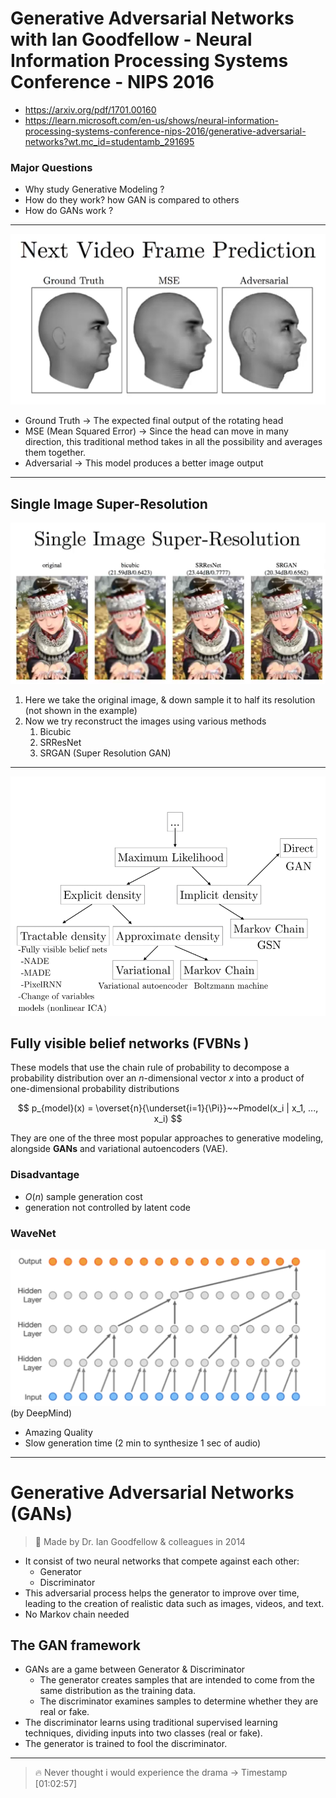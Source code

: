 # Generative Adversarial Networks with Ian Goodfellow - Neural Information Processing Systems Conference - NIPS 2016

- https://arxiv.org/pdf/1701.00160
- https://learn.microsoft.com/en-us/shows/neural-information-processing-systems-conference-nips-2016/generative-adversarial-networks?wt.mc_id=studentamb_291695

### Major Questions 
- Why study Generative Modeling ?
- How do they work? how GAN is compared to others
- How do GANs work ?

---

![Next-video-frame-prediction](<../Resorces/Images/Week 5/Next-video-frame-prediction.png>)

- Ground Truth → The expected final output of the rotating head
- MSE (Mean Squared Error) → Since the head can move in many direction, this traditional method takes in all the possibility and averages them together.
- Adversarial → This model produces a better image output

---

## Single Image Super-Resolution

![Single Image Super-Resolution](<../Resorces/Images/Week 5/Single Image Super-Resolution.png>)

1. Here we take the original image, & down sample it to half its resolution (not shown in the example)
2. Now we try reconstruct the images using various methods 
    1. Bicubic
    2. SRResNet
    3. SRGAN (Super Resolution GAN)

---

![alt text](<../Resorces/Images/Week 5/tree.png>)

## Fully visible belief networks (FVBNs )

These models that use the chain rule of probability to decompose a probability distribution over an $n$-dimensional vector $x$ into a product of one-dimensional probability distributions

$$
p_{model}(x) = \overset{n}{\underset{i=1}{\Pi}}~~Pmodel(x_i | x_1, ..., x_i)
$$

They are one of the three most popular approaches to generative modeling, alongside **GANs** and variational autoencoders (VAE).

### Disadvantage

- $O(n)$ sample generation cost
- generation not controlled by latent code

### WaveNet
![Wavenet](<../Resorces/Images/Week 5/Wavenet.png>)
(by DeepMind)
- Amazing Quality
- Slow generation time 
(2 min to synthesize 1 sec of audio)

---

# Generative Adversarial Networks (GANs)

> 🔵  Made by Dr. Ian Goodfellow & colleagues in 2014

- It consist of two neural networks that compete against each other:
    - Generator
    - Discriminator
- This adversarial process helps the generator to improve over time, leading to the creation of realistic data such as images, videos, and text.
- No Markov chain needed

## The GAN framework

- GANs are a game between Generator & Discriminator
    - The generator creates samples that are intended to come from the same distribution as the training data.
    - The discriminator examines samples to determine whether they are real or fake.
- The discriminator learns using traditional supervised learning techniques, dividing inputs into two classes (real or fake).
- The generator is trained to fool the discriminator.

---

> 🔥 Never thought i would experience the drama → Timestamp [01:02:57]